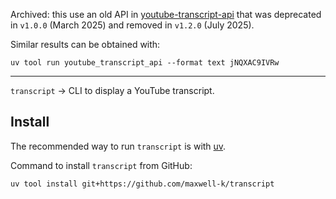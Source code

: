 Archived: this use an old API in [youtube-transcript-api] that was deprecated in
`v1.0.0` (March 2025) and removed in `v1.2.0` (July 2025).

Similar results can be obtained with:

    uv tool run youtube_transcript_api --format text jNQXAC9IVRw

[youtube-transcript-api]: https://github.com/jdepoix/youtube-transcript-api

---

`transcript` → CLI to display a YouTube transcript.

## Install

The recommended way to run `transcript` is with [uv].

Command to install `transcript` from GitHub:

    uv tool install git+https://github.com/maxwell-k/transcript

[uv]: https://github.com/astral-sh/uv

<!--
README.md
SPDX-FileCopyrightText: 2024 Keith Maxwell <keith.maxwell@gmail.com>
SPDX-License-Identifier: CC0-1.0
-->
<!-- vim: set filetype=markdown.htmlCommentNoSpell  : -->
